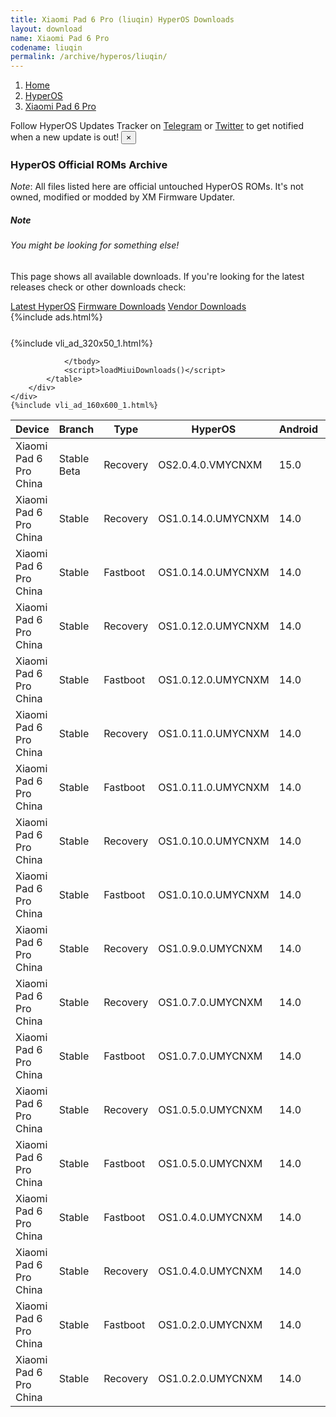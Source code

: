 ```yaml
---
title: Xiaomi Pad 6 Pro (liuqin) HyperOS Downloads
layout: download
name: Xiaomi Pad 6 Pro
codename: liuqin
permalink: /archive/hyperos/liuqin/
---
```

<nav aria-label="breadcrumb">
    <ol class="breadcrumb">
        <li class="breadcrumb-item"><a href="/">Home</a></li>
        <li class="breadcrumb-item"><a href="/hyperos/">HyperOS</a></li>
        <li class="breadcrumb-item active" aria-current="page"><a href="/hyperos/liuqin/">Xiaomi Pad 6 Pro</a></li>
    </ol>
</nav>
<div class="alert alert-primary alert-dismissible fade show" role="alert">
    Follow HyperOS Updates Tracker on <a href="https://t.me/MIUIUpdatesTracker" class="alert-link">Telegram</a>
     or <a href="https://twitter.com/MiFwUpdater" class="alert-link">Twitter</a> to get notified when a new update is out!
    <button type="button" class="close" data-dismiss="alert" aria-label="Close">
        <span aria-hidden="true">&times;</span>
    </button>
</div>

### HyperOS Official ROMs Archive
*Note*: All files listed here are official untouched HyperOS ROMs. It's not owned, modified or modded by XM Firmware Updater.
<div class="card">
  <div class="card-body">
    <h5 class="card-title">Note</h5>
    <h6 class="card-subtitle mb-2 text-muted">You might be looking for something else!</h6>
    <p class="card-text">This page shows all available downloads.
     If you're looking for the latest releases check or other downloads check:</p>
    <a href="/hyperos/liuqin/" class="card-link">Latest HyperOS</a>
    <a href="/firmware/liuqin/" class="card-link">Firmware Downloads</a>
    <a href="/vendor/liuqin/" class="card-link">Vendor Downloads</a>
  </div>
</div>
{%include ads.html%}
<div class="row justify-content-center">
    <div class="col-10">
        <div class="table-responsive-md" style="margin-top: 25px;">
            {%include vli_ad_320x50_1.html%}
            <table id="miui" class="display dt-responsive nowrap compact table table-striped table-hover table-sm">
                <thead class="thead-dark">
                    <tr>
                        <th data-ref="device">Device</th>
                        <th data-ref="branch">Branch</th>
                        <th data-ref="type">Type</th>
                        <th data-ref="miui">HyperOS</th>
                        <th data-ref="android">Android</th>
                        <th data-ref="size">Size</th>
                        <th data-ref="size">Date</th>
                        <th data-ref="link">Link</th>
                    </tr>
                </thead>
                <tbody>
                <tr><td>Xiaomi Pad 6 Pro China</td><td>Stable Beta</td><td>Recovery</td><td>OS2.0.4.0.VMYCNXM</td><td>15.0</td><td>6.1 GB</td><td>2025-01-13</td><td><a href="/hyperos/liuqin/stable beta/OS2.0.4.0.VMYCNXM/">Download</a></td></tr>
<tr><td>Xiaomi Pad 6 Pro China</td><td>Stable</td><td>Recovery</td><td>OS1.0.14.0.UMYCNXM</td><td>14.0</td><td>5.6 GB</td><td>2024-12-02</td><td><a href="/hyperos/liuqin/stable/OS1.0.14.0.UMYCNXM/">Download</a></td></tr>
<tr><td>Xiaomi Pad 6 Pro China</td><td>Stable</td><td>Fastboot</td><td>OS1.0.14.0.UMYCNXM</td><td>14.0</td><td>6.4 GB</td><td>2024-11-22</td><td><a href="/hyperos/liuqin/stable/OS1.0.14.0.UMYCNXM/">Download</a></td></tr>
<tr><td>Xiaomi Pad 6 Pro China</td><td>Stable</td><td>Recovery</td><td>OS1.0.12.0.UMYCNXM</td><td>14.0</td><td>5.6 GB</td><td>2024-10-22</td><td><a href="/hyperos/liuqin/stable/OS1.0.12.0.UMYCNXM/">Download</a></td></tr>
<tr><td>Xiaomi Pad 6 Pro China</td><td>Stable</td><td>Fastboot</td><td>OS1.0.12.0.UMYCNXM</td><td>14.0</td><td>6.4 GB</td><td>2024-10-14</td><td><a href="/hyperos/liuqin/stable/OS1.0.12.0.UMYCNXM/">Download</a></td></tr>
<tr><td>Xiaomi Pad 6 Pro China</td><td>Stable</td><td>Recovery</td><td>OS1.0.11.0.UMYCNXM</td><td>14.0</td><td>5.6 GB</td><td>2024-10-11</td><td><a href="/hyperos/liuqin/stable/OS1.0.11.0.UMYCNXM/">Download</a></td></tr>
<tr><td>Xiaomi Pad 6 Pro China</td><td>Stable</td><td>Fastboot</td><td>OS1.0.11.0.UMYCNXM</td><td>14.0</td><td>6.4 GB</td><td>2024-09-20</td><td><a href="/hyperos/liuqin/stable/OS1.0.11.0.UMYCNXM/">Download</a></td></tr>
<tr><td>Xiaomi Pad 6 Pro China</td><td>Stable</td><td>Recovery</td><td>OS1.0.10.0.UMYCNXM</td><td>14.0</td><td>5.6 GB</td><td>2024-09-11</td><td><a href="/hyperos/liuqin/stable/OS1.0.10.0.UMYCNXM/">Download</a></td></tr>
<tr><td>Xiaomi Pad 6 Pro China</td><td>Stable</td><td>Fastboot</td><td>OS1.0.10.0.UMYCNXM</td><td>14.0</td><td>6.4 GB</td><td>2024-09-07</td><td><a href="/hyperos/liuqin/stable/OS1.0.10.0.UMYCNXM/">Download</a></td></tr>
<tr><td>Xiaomi Pad 6 Pro China</td><td>Stable</td><td>Recovery</td><td>OS1.0.9.0.UMYCNXM</td><td>14.0</td><td>5.5 GB</td><td>2024-09-06</td><td><a href="/hyperos/liuqin/stable/OS1.0.9.0.UMYCNXM/">Download</a></td></tr>
<tr><td>Xiaomi Pad 6 Pro China</td><td>Stable</td><td>Recovery</td><td>OS1.0.7.0.UMYCNXM</td><td>14.0</td><td>5.6 GB</td><td>2024-07-13</td><td><a href="/hyperos/liuqin/stable/OS1.0.7.0.UMYCNXM/">Download</a></td></tr>
<tr><td>Xiaomi Pad 6 Pro China</td><td>Stable</td><td>Fastboot</td><td>OS1.0.7.0.UMYCNXM</td><td>14.0</td><td>6.4 GB</td><td>2024-07-05</td><td><a href="/hyperos/liuqin/stable/OS1.0.7.0.UMYCNXM/">Download</a></td></tr>
<tr><td>Xiaomi Pad 6 Pro China</td><td>Stable</td><td>Recovery</td><td>OS1.0.5.0.UMYCNXM</td><td>14.0</td><td>5.5 GB</td><td>2024-04-05</td><td><a href="/hyperos/liuqin/stable/OS1.0.5.0.UMYCNXM/">Download</a></td></tr>
<tr><td>Xiaomi Pad 6 Pro China</td><td>Stable</td><td>Fastboot</td><td>OS1.0.5.0.UMYCNXM</td><td>14.0</td><td>6.4 GB</td><td>2024-03-15</td><td><a href="/hyperos/liuqin/stable/OS1.0.5.0.UMYCNXM/">Download</a></td></tr>
<tr><td>Xiaomi Pad 6 Pro China</td><td>Stable</td><td>Fastboot</td><td>OS1.0.4.0.UMYCNXM</td><td>14.0</td><td>6.4 GB</td><td>2024-02-04</td><td><a href="/hyperos/liuqin/stable/OS1.0.4.0.UMYCNXM/">Download</a></td></tr>
<tr><td>Xiaomi Pad 6 Pro China</td><td>Stable</td><td>Recovery</td><td>OS1.0.4.0.UMYCNXM</td><td>14.0</td><td>5.5 GB</td><td>2024-01-26</td><td><a href="/hyperos/liuqin/stable/OS1.0.4.0.UMYCNXM/">Download</a></td></tr>
<tr><td>Xiaomi Pad 6 Pro China</td><td>Stable</td><td>Fastboot</td><td>OS1.0.2.0.UMYCNXM</td><td>14.0</td><td>6.1 GB</td><td>2023-12-29</td><td><a href="/hyperos/liuqin/stable/OS1.0.2.0.UMYCNXM/">Download</a></td></tr>
<tr><td>Xiaomi Pad 6 Pro China</td><td>Stable</td><td>Recovery</td><td>OS1.0.2.0.UMYCNXM</td><td>14.0</td><td>5.3 GB</td><td>2023-12-20</td><td><a href="/hyperos/liuqin/stable/OS1.0.2.0.UMYCNXM/">Download</a></td></tr>

                </tbody>
                <script>loadMiuiDownloads()</script>
            </table>
        </div>
    </div>
    {%include vli_ad_160x600_1.html%}
</div>
